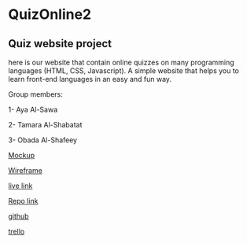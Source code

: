 # QuizOnline2

## Quiz website project

here is our website that contain online quizzes on many programming languages (HTML, CSS, Javascript).
A simple website that helps you to learn front-end languages in an easy and fun way.

Group members:

1- Aya Al-Sawa

2- Tamara Al-Shabatat

3- Obada Al-Shafeey

[Mockup ](https://www.figma.com/file/lxS8SWgpyezF9hkGxFCGzH/Untitled)

[Wireframe ](https://www.figma.com/file/vaZguyBs3z8SWSYEKllAxn/Untitled?node-id=2%3A302)



[live link ](https://tamara126enad.github.io/QuizOnline2/)


[Repo link ](https://github.com/tamara126enad/QuizOnline2)



[github](https://github.com/tamara126enad)


[trello](https://trello.com/invite/b/JaunnpQr/7165cacf88640de3fa3efb630c1ebd2f/ota)